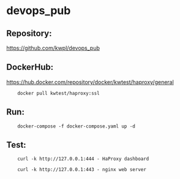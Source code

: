 # devops_pub

## Repository:

https://github.com/kwpl/devops_pub

## DockerHub:

https://hub.docker.com/repository/docker/kwtest/haproxy/general

```
    docker pull kwtest/haproxy:ssl
```

## Run:

```
    docker-compose -f docker-compose.yaml up -d
```

## Test:

```
    curl -k http://127.0.0.1:444 - HaProxy dashboard
```

```
    curl -k http://127.0.0.1:443 - nginx web server
```